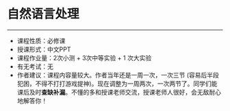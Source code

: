 # 自然语言处理

------

- 课程性质：必修课
- 授课形式：中文PPT
- 课程作业量：2次小测 + 3次中等实验 + 1 次大实验
- 有无考试：无
- 作者建议：课程内容量较大。作者当年还是一周一次，一次三节 (容易后半段犯困，不得不打打游戏提神)。现在调整为一周两次，一次两节了。同学们能课后及时**查缺补漏**。不懂的多和授课老师交流，授课老师人很好，会无敌耐心地解答你！